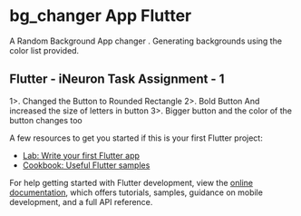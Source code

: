 # bg_changer App Flutter 

A Random Background App changer . Generating backgrounds using the color list provided. 

## Flutter - iNeuron Task Assignment - 1 

1>. Changed the Button to Rounded Rectangle
2>. Bold Button And increased the size of letters in button
3>. Bigger button and the color of the button changes too


A few resources to get you started if this is your first Flutter project:

- [Lab: Write your first Flutter app](https://docs.flutter.dev/get-started/codelab)
- [Cookbook: Useful Flutter samples](https://docs.flutter.dev/cookbook)

For help getting started with Flutter development, view the
[online documentation](https://docs.flutter.dev/), which offers tutorials,
samples, guidance on mobile development, and a full API reference.
